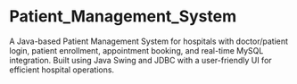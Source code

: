 # Patient_Management_System
A Java-based Patient Management System for hospitals with doctor/patient login, patient enrollment, appointment booking, and real-time MySQL integration. Built using Java Swing and JDBC with a user-friendly UI for efficient hospital operations.
